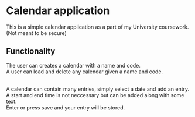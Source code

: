 # Calendar application

This is a simple calendar application as a part of my University coursework.<br>
(Not meant to be secure)

## Functionality

The user can creates a calendar with a name and code.<br>
A user can load and delete any calendar given a name and code.<br><br>

A calendar can contain many entries, simply select a date and add an entry.<br>
A start and end time is not neccessary but can be added along with some text.<br>
Enter or press save and your entry will be stored.<br>
